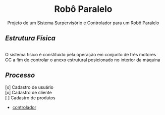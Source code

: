 <h1 align='center'>Robô Paralelo</h1>
<p align='center'>Projeto de um Sistema Surpervisório e Controlador para um Robô Paralelo</p>

<h2><i>Estrutura Física</i></h2>
<img>
<p>O sistema físico é constituido pela operação em conjunto de três motores CC a fim de controlar o anexo estrutural posicionado no interior da máquina</p>

<h2><i>Processo</i></h2>
<span>[x] Cadastro de usuário</span><br>
<span>[x] Cadastro de cliente</span><br>
<span>[ ] Cadastro de produtos</span><br>

<ul>
  <li>
    <a href='./Controlador'>controlador</a>
    <p></p>
  </li>
<ul>

